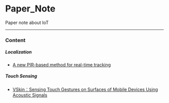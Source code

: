 # Paper_Note
Paper note about IoT

---

### Content

##### Localization

- [A new PIR-based method for real-time tracking](Localization/A&#32;new&#32;PIR-based&#32;method&#32;for&#32;real-time&#32;tracking.md)

##### Touch Sensing

- [VSkin：Sensing Touch Gestures on Surfaces of Mobile Devices Using Acoustic Signals](Touch&#32;Sensing/VSkin：Sensing&#32;Touch&#32;Gestures&#32;on&#32;Surfaces&#32;of&#32;Mobile&#32;Devices&#32;Using&#32;Acoustic&#32;Signals.md)

